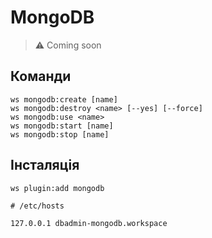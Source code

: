 # MongoDB

> ⚠ Coming soon

## Команди

```shell
ws mongodb:create [name]
ws mongodb:destroy <name> [--yes] [--force]
ws mongodb:use <name>
ws mongodb:start [name]
ws mongodb:stop [name]
```


## Інсталяція

```shell
ws plugin:add mongodb
```

```hosts
# /etc/hosts

127.0.0.1 dbadmin-mongodb.workspace
```
